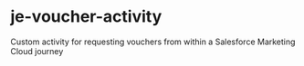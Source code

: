 # je-voucher-activity
Custom activity for requesting vouchers from within a Salesforce Marketing Cloud journey